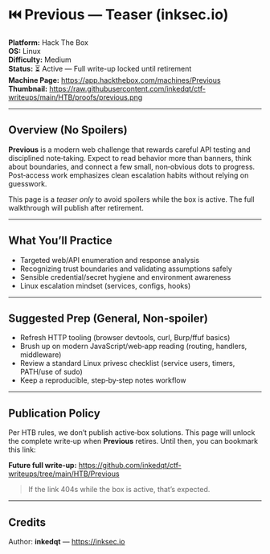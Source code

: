 # ⏮️ Previous — Teaser (inksec.io)

**Platform:** Hack The Box  
**OS:** Linux  
**Difficulty:** Medium  
**Status:** ⏳ Active — Full write-up locked until retirement  
**Machine Page:** https://app.hackthebox.com/machines/Previous  
**Thumbnail:** https://raw.githubusercontent.com/inkedqt/ctf-writeups/main/HTB/proofs/previous.png

---

## Overview (No Spoilers)
**Previous** is a modern web challenge that rewards careful API testing and disciplined note‑taking. Expect to read behavior more than banners, think about boundaries, and connect a few small, non‑obvious dots to progress. Post‑access work emphasizes clean escalation habits without relying on guesswork.

This page is a *teaser only* to avoid spoilers while the box is active. The full walkthrough will publish after retirement.

---

## What You’ll Practice
- Targeted web/API enumeration and response analysis
- Recognizing trust boundaries and validating assumptions safely
- Sensible credential/secret hygiene and environment awareness
- Linux escalation mindset (services, configs, hooks)

---

## Suggested Prep (General, Non‑spoiler)
- Refresh HTTP tooling (browser devtools, curl, Burp/ffuf basics)  
- Brush up on modern JavaScript/web‑app reading (routing, handlers, middleware)  
- Review a standard Linux privesc checklist (service users, timers, PATH/use of sudo)  
- Keep a reproducible, step‑by‑step notes workflow

---

## Publication Policy
Per HTB rules, we don’t publish active‑box solutions. This page will unlock the complete write‑up when **Previous** retires. Until then, you can bookmark this link:

**Future full write‑up:** https://github.com/inkedqt/ctf-writeups/tree/main/HTB/Previous

> If the link 404s while the box is active, that’s expected.

---

## Credits
Author: **inkedqt** — https://inksec.io
